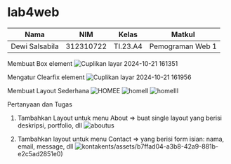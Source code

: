 # lab4web
|Nama|NIM|Kelas|Matkul|
|----|---|-----|------|
|Dewi Salsabila|312310722|TI.23.A4|Pemograman Web 1|

Membuat Box element
![Cuplikan layar 2024-10-21 161351](https://github.com/user-attachments/assets/b39bbd39-f0e8-47cb-aa38-6515bfed1caf)

Mengatur Clearfix element
![Cuplikan layar 2024-10-21 161956](https://github.com/user-attachments/assets/c66c7980-ea04-475c-94ba-b06d661cc74b)

Membuat Layout Sederhana
![HOMEE](https://github.com/user-attachments/assets/f683f185-9d60-4fa6-ad31-ec49cb379090)
![homeII](https://github.com/user-attachments/assets/71da405e-e520-4ee3-804a-d0ffa6d8bc3a)
![homeIII](https://github.com/user-attachments/assets/46f66daf-da8d-4a30-bbdf-c4ee782fe22c)


Pertanyaan dan Tugas
1. Tambahkan Layout untuk menu About
=> buat single layout yang berisi deskripsi, portfolio, dll
![aboutus](https://github.com/user-attachments/assets/6448a2ee-b6a3-4828-bf5d-a7da350a8dd2)

3. Tambahkan layout untuk menu Contact
=> yang berisi form isian: nama, email, message, dll
![kontak](https://github.com/user-attachments/assets/bac356a4-ebcd-4655-b12a-249bb024b030)ents/assets/b7ffad04-a3b8-42a9-881b-e2c5ad2851e0)

